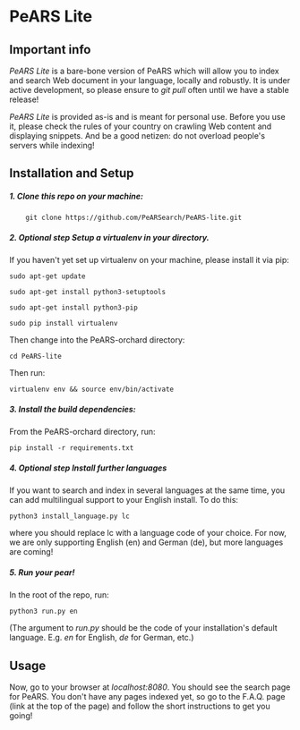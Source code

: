 <!--
SPDX-FileCopyrightText: 2023 PeARS Project, <community@pearsproject.org> 

SPDX-License-Identifier: AGPL-3.0-only
-->

# PeARS Lite


## Important info

*PeARS Lite* is a bare-bone version of PeARS which will allow you to index and search Web document in your language, locally and robustly. It is under active development, so please ensure to *git pull* often until we have a stable release!

*PeARS Lite* is provided as-is and is meant for personal use. Before you use it, please check the rules of your country on crawling Web content and displaying snippets. And be a good netizen: do not overload people's servers while indexing!


## Installation and Setup


##### 1. Clone this repo on your machine:

```
    git clone https://github.com/PeARSearch/PeARS-lite.git
```

##### 2. **Optional step** Setup a virtualenv in your directory.

If you haven't yet set up virtualenv on your machine, please install it via pip:

    sudo apt-get update

    sudo apt-get install python3-setuptools

    sudo apt-get install python3-pip

    sudo pip install virtualenv

Then change into the PeARS-orchard directory:

    cd PeARS-lite

Then run:

    virtualenv env && source env/bin/activate


##### 3. Install the build dependencies:

From the PeARS-orchard directory, run:

    pip install -r requirements.txt


##### 4. **Optional step** Install further languages


If you want to search and index in several languages at the same time, you can add multilingual support to your English install. To do this:

    python3 install_language.py lc

where you should replace lc with a language code of your choice. For now, we are only supporting English (en) and German (de), but more languages are coming!


##### 5. Run your pear!

In the root of the repo, run:

    python3 run.py en

(The argument to *run.py* should be the code of your installation's default language. E.g. *en* for English, *de* for German, etc.)


## Usage

Now, go to your browser at *localhost:8080*. You should see the search page for PeARS. You don't have any pages indexed yet, so go to the F.A.Q. page (link at the top of the page) and follow the short instructions to get you going!


